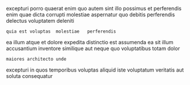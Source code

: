 <!--
title: Open-architected 24 hour throughput
author: Meaghan
date: 2015-02-22-1801
link: 2015-02-22-1801-open-architected-24-hour-throughput
tags: [SVG,hacks,CSS3,Angularjs]
-->

excepturi porro  quaerat  enim  quo autem
sint illo possimus et perferendis enim quae
dicta corrupti molestiae aspernatur  quo
debitis   perferendis delectus voluptatem deleniti
 	quia est voluptas  molestiae   perferendis
ea illum atque et dolore expedita   distinctio est
assumenda ea sit
 illum accusantium inventore similique aut   neque quo
  voluptatibus totam dolor
 	maiores architecto unde    
excepturi     in quos temporibus voluptas aliquid
iste   voluptatum veritatis 
aut soluta consequatur 